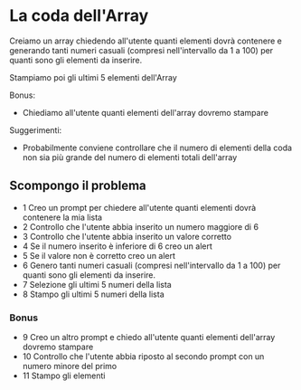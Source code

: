 # La coda dell'Array

Creiamo un array chiedendo all'utente quanti elementi dovrà contenere e generando tanti numeri casuali (compresi nell'intervallo da 1 a 100) per quanti sono gli elementi da inserire.

Stampiamo poi gli ultimi 5 elementi dell'Array

Bonus:
- Chiediamo all'utente quanti elementi dell'array dovremo stampare

Suggerimenti:
- Probabilmente conviene controllare che il numero di elementi della coda non sia più grande del numero di elementi totali dell'array

## Scompongo il problema 
- 1 Creo un prompt per chiedere all'utente quanti elementi dovrà contenere la mia lista
- 2 Controllo che l'utente abbia inserito un numero maggiore di 6
- 3 Controllo che l'utente abbia inserito un valore corretto
- 4 Se il numero inserito è inferiore di 6 creo un alert
- 5 Se il valore non è corretto creo un alert
- 6 Genero tanti numeri casuali (compresi nell'intervallo da 1 a 100) per quanti sono gli elementi da inserire.
- 7 Selezione gli ultimi 5 numeri della lista
- 8 Stampo gli ultimi 5 numeri della lista

### Bonus
- 9 Creo un altro prompt e chiedo all'utente quanti elementi dell'array dovremo stampare
- 10 Controllo che l'utente abbia riposto al secondo prompt con un numero minore del primo
- 11 Stampo gli elementi